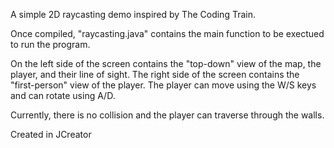 A simple 2D raycasting demo inspired by The Coding Train.

Once compiled, "raycasting.java" contains the main function to be exectued to run the program.

On the left side of the screen contains the "top-down" view of the map, the player, and their line of sight. 
The right side of the screen contains the "first-person" view of the player. 
The player can move using the W/S keys and can rotate using A/D.

Currently, there is no collision and the player can traverse through the walls.

Created in JCreator
